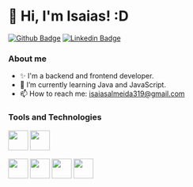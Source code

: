 # 👋 Hi, I'm Isaias! :D

[![Github Badge](https://img.shields.io/badge/-Github-000?style=flat-square&logo=Github&logoColor=white&link=https://github.com/isaiasalmeida20)](https://github.com/isaiasalmeida20)
[![Linkedin Badge](https://img.shields.io/badge/-LinkedIn-blue?style=flat-square&logo=Linkedin&logoColor=white&link=https://www.linkedin.com/in/isaias-almeida-087037252/)](https://www.linkedin.com/in/isaias-almeida-087037252/)

### About me

- ✨ I'm a backend and frontend developer.
- 🌱 I’m currently learning Java and JavaScript.
- 📫 How to reach me: isaiasalmeida319@gmail.com

### Tools and Technologies

<img src="https://cdn.worldvectorlogo.com/logos/java-4.svg" width="40" height="40"/> <img src="https://cdn.worldvectorlogo.com/logos/spring-3.svg" width="40" height="40"/>

<img src="https://cdn.worldvectorlogo.com/logos/javascript-1.svg" width="40" height="40"/> <img src="https://cdn.worldvectorlogo.com/logos/typescript.svg" width="40" height="40"/> <img src="https://cdn.worldvectorlogo.com/logos/react-2.svg" width="40" height="40"/> <img src="https://cdn.worldvectorlogo.com/logos/vue-js-1.svg" width="40" height="40"/>
